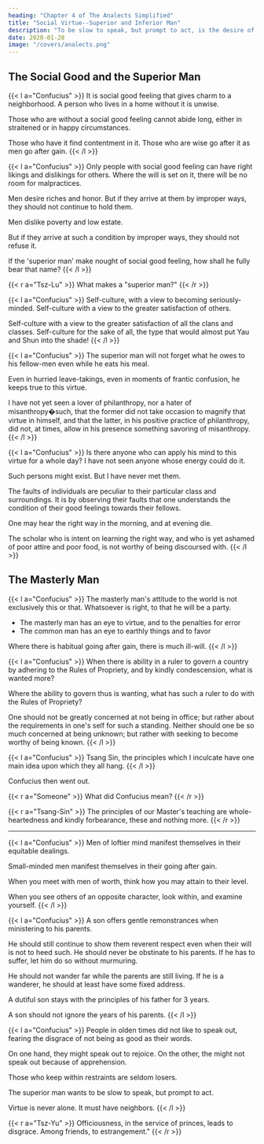 ```yaml
---
heading: "Chapter 4 of The Analects Simplified"
title: "Social Virtue--Superior and Inferior Man"
description: "To be slow to speak, but prompt to act, is the desire of the 'superior man.'"
date: 2020-01-28
image: "/covers/analects.png"
---
```



## The Social Good and the Superior Man

{{< l a="Confucius" >}}
It is social good feeling that gives charm to a neighborhood. A person who lives in a home without it is unwise.

Those who are without a social good feeling cannot abide long, either in straitened or in happy circumstances. 

Those who have it find contentment in it. Those who are wise go after it as men go after gain. 
{{< /l >}}


{{< l a="Confucius" >}}
Only people with social good feeling can have right likings and dislikings for others. Where the will is set on it, there will be no room for malpractices.

Men desire riches and honor. But if they arrive at them by improper ways, they should not continue to hold them. 

Men dislike poverty and low estate. 

But if they arrive at such a condition by improper ways, they should not refuse it.

If the 'superior man' make nought of social good feeling, how shall he fully bear that name? 
{{< /l >}}


{{< r a="Tsz-Lu" >}}
What makes a "superior man?"
{{< /r >}}


{{< l a="Confucius" >}}
Self-culture, with a view to becoming seriously-minded. Self-culture with a view to the greater satisfaction of others. 

Self-culture with a view to the greater satisfaction of all the clans and classes. Self-culture for the sake of all, the type that would almost put Yau and Shun into the shade!
{{< /l >}}


{{< l a="Confucius" >}}
The superior man will not forget what he owes to his fellow-men even while he eats his meal. 

Even in hurried leave-takings, even in moments of frantic confusion, he keeps true to this virtue. 

I have not yet seen a lover of philanthropy, nor a hater of misanthropy�such, that the former did not take occasion to magnify that virtue in himself, and that the latter, in his positive practice of philanthropy, did not, at times, allow in his presence something savoring of misanthropy.
{{< /l >}}

{{< l a="Confucius" >}}
Is there anyone who can apply <!-- the energy of --> his mind to this virtue for a whole day? I have not seen anyone whose energy could do it. 

Such persons might exist. But I have never met them. 

The faults of individuals are peculiar to their particular class and surroundings. It is by observing their faults that one understands the condition of their good feelings towards their fellows. 

One may hear the right way in the morning, and at evening die. 

The scholar who is intent on learning the right way, and who is yet ashamed of poor attire and poor food, is not worthy of being discoursed with.
{{< /l >}}


## The Masterly Man

{{< l a="Confucius" >}}
The masterly man's attitude to the world is not exclusively this or that. Whatsoever is right, to that he will be a party. 

- The masterly man has an eye to virtue, and to the penalties for error 
- The common man has an eye to earthly things and to favor

Where there is habitual going after gain, there is much ill-will. 
{{< /l >}}

{{< l a="Confucius" >}}
When there is ability in a ruler to govern a country by adhering to the Rules of Propriety, and by kindly condescension, what is wanted more? 

Where the ability to govern thus is wanting, what has such a ruler to do with the Rules of Propriety? 

One should not be greatly concerned at not being in office; but rather about the requirements in one's self for such a standing. Neither should one be so much concerned at being unknown; but rather with seeking to become worthy of being known.
{{< /l >}}


<!-- Confucius addressed his disciple Tsang-Sin:  -->

{{< l a="Confucius" >}}
Tsang Sin, the principles which I inculcate have one main idea upon which they all hang.
{{< /l >}}

Confucius then went out.

{{< r a="Someone" >}}
What did Confucius mean? 
{{< /r >}}

{{< r a="Tsang-Sin" >}}
The principles of our Master's teaching are whole-heartedness and kindly forbearance, these and nothing more.
{{< /r >}}

---

{{< l a="Confucius" >}}
Men of loftier mind manifest themselves in their equitable dealings.

Small-minded men manifest themselves in their going after gain. 

When you meet with men of worth, think how you may attain to their level. 

When you see others of an opposite character, look within, and examine yourself. 
{{< /l >}}


{{< l a="Confucius" >}}
A son offers gentle remonstrances when ministering to his parents. 

He should still continue to show them reverent respect even when their will is not to heed such. He should never be obstinate to his parents. If he has to suffer, let him do so without murmuring. 

He should not wander far while the parents are still living. If he is a wanderer, he should at least have some fixed address. 

A dutiful son stays with the principles of his father for 3 years. 

A son should not ignore the years of his parents. 
{{< /l >}}

{{< l a="Confucius" >}}
People in olden times did not like to speak out, fearing the disgrace of not being as good as their words. 

On one hand, they might speak out to rejoice. On the other, the might not speak out because of apprehension. 

Those who keep within restraints are seldom losers. 

The superior man wants to be slow to speak, but prompt to act. 

Virtue is never alone. It must have neighbors.
{{< /l >}}

{{< r a="Tsz-Yu" >}}
Officiousness, in the service of princes, leads to disgrace. Among friends, to estrangement."
{{< /r >}}